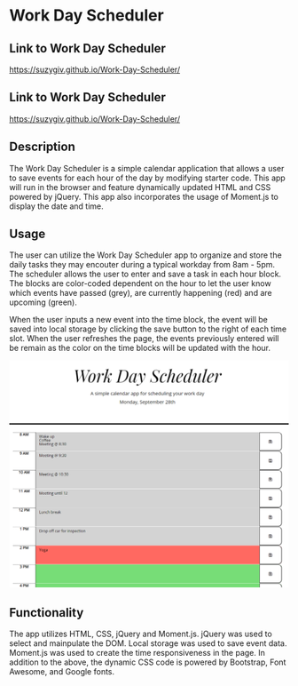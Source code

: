 # Work Day Scheduler

## Link to Work Day Scheduler
https://suzygiv.github.io/Work-Day-Scheduler/

## Link to Work Day Scheduler
https://suzygiv.github.io/Work-Day-Scheduler/

## Description
The Work Day Scheduler is a simple calendar application that allows a user to save events for each hour of the day by modifying starter code. This app will run in the browser and feature dynamically updated HTML and CSS powered by jQuery. This app also incorporates the usage of Moment.js to display the date and time. 

## Usage
The user can utilize the Work Day Scheduler app to organize and store the daily tasks they may encouter during a typical workday from 8am - 5pm. The scheduler allows the user to enter and save a task in each hour block. The blocks are color-coded dependent on the hour to let the user know which events have passed (grey), are currently happening (red) and are upcoming (green). 

When the user inputs a new event into the time block, the event will be saved into local storage by clicking the save button to the right of each time slot. When the user refreshes the page, the events previously entered will be remain as the color on the time blocks will be updated with the hour. 

![Main Page](https://github.com/suzygiv/Work-Day-Scheduler/blob/master/Assets/WorkDayScheduler.PNG)

## Functionality
The app utilizes HTML, CSS, jQuery and Moment.js. jQuery was used to select and mainpulate the DOM. Local storage was used to save event data. Moment.js was used to create the time responsiveness in the page. In addition to the above, the dynamic CSS code is powered by Bootstrap, Font Awesome, and Google fonts.




